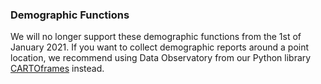 ### Demographic Functions

<div class="is-caption is-caption--mobile header-warning is-semibold u-vspace--16">
  <p>We will no longer support these demographic functions from the 1st of January 2021. If you want to collect demographic reports around a point location, we recommend using Data Observatory from our Python library <a href="https://carto.com/developers/cartoframes/">CARTOframes</a> instead.</p>
</div>
